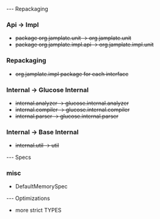 --- Repackaging

### Api -> Impl

- ~~package org.jamplate.unit -> org.jamplate.unit~~
- ~~package org.jamplate.impl.api -> org.jamplate.impl.unit~~

### Repackaging

- ~~org.jamplate.impl package for each interface~~

### Internal -> Glucose Internal

- ~~internal.analyzer -> glucose.internal.analyzer~~
- ~~internal.compiler -> glucose.internal.compiler~~
- ~~internal.parser   -> glucose.internal.parser~~

### Internal -> Base Internal

- ~~internal.util -> util~~

--- Specs

### misc

- DefaultMemorySpec

--- Optimizations

- more strict TYPES